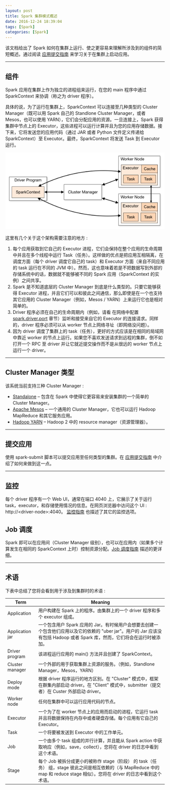```yaml
---
layout: post
title: Spark 集群模式概述
date: 2016-12-24 18:39:04
tags: [Spark]
categories: [Spark]
---
```



该文档给出了 Spark 如何在集群上运行、使之更容易来理解所涉及到的组件的简短概述。通过阅读 [应用提交指南](/2016/12/24/spark-submitting-applications/ "/2016/12/24/spark-submitting-applications/") 来学习关于在集群上启动应用。

<!-- more -->

***

## 组件

Spark 应用在集群上作为独立的进程组来运行，在您的 main 程序中通过 SparkContext 来协调（称之为 driver 程序）。

具体的说，为了运行在集群上，SparkContext 可以连接至几种类型的 Cluster Manager（既可以用 Spark 自己的 Standlone Cluster Manager，或者 Mesos，也可以使用 YARN），它们会分配应用的资源。一旦连接上，Spark 获得集群中节点上的 Executor，这些进程可以运行计算并且为您的应用存储数据。接下来，它将发送您的应用代码（通过 JAR 或者 Python 文件定义传递给 SparkContext）至 Executor。最终，SparkContext 将发送 Task 到 Executor 运行。

![Spark cluster components](/images/spark/cluster-overview.png "Spark cluster components")

这里有几个关于这个架构需要注意的地方 :

1. 每个应用获取到它自己的 Executor 进程，它们会保持在整个应用的生命周期中并且在多个线程中运行 Task（任务）。这样做的优点是把应用互相隔离，在调度方面（每个 driver 调度它自己的 task）和 Executor 方面（来自不同应用的 task 运行在不同的 JVM 中）。然而，这也意味着若是不把数据写到外部的存储系统中的话，数据就不能够被不同的 Spark 应用（SparkContext 的实例）之间共享。
2. Spark 是不知道底层的 Cluster Manager 到底是什么类型的。只要它能够获得 Executor 进程，并且它们可以和彼此之间通信，那么即使是在一个也支持其它应用的 Cluster Manager（例如，Mesos / YARN）上来运行它也是相对简单的。
3. Driver 程序必须在自己的生命周期内（例如，请看 在网络中配置 [spark.driver.port](/2016/12/24/spark-configuration/#networking "/2016/12/24/spark-configuration/#networking") 章节）监听和接受来自它的 Executor 的连接请求。同样的，driver 程序必须可以从 worker 节点上网络寻址（即网络没问题）。
4. 因为 driver 调度了集群上的 task（任务），更好的方式应该是在相同的局域网中靠近 worker 的节点上运行。如果您不喜欢发送请求到远程的集群，倒不如打开一个 RPC 至 driver 并让它就近提交操作而不是从很远的 worker 节点上运行一个 driver。

***

## Cluster Manager 类型

该系统当前支持三种 Cluster Manager :

- [Standalone](/2016/12/24/spark-standalone/ "/2016/12/24/spark-standalone/") – 包含在 Spark 中使得它更容易来安装集群的一个简单的 Cluster Manager。
- [Apache Mesos](/2016/12/24/spark-running-on-mesos/ "/2016/12/24/spark-running-on-mesos/") – 一个通用的 Cluster Manager，它也可以运行 Hadoop MapReduce 和其它服务应用。
- [Hadoop YARN](/2016/12/24/spark-running-on-yarn/ "/2016/12/24/spark-running-on-yarn/") – Hadoop 2 中的 resource manager（资源管理器）。

***

## 提交应用

使用 spark-submit 脚本可以提交应用至任何类型的集群。在 [应用提交指南](/2016/12/24/spark-submitting-applications/ "/2016/12/24/spark-submitting-applications/") 中介绍了如何来做到这一点。

***

## 监控

每个 driver 程序有一个 Web UI，通常在端口 4040 上，它展示了关于运行 task，executor，和存储使用情况的信息。在网页浏览器中访问这个 UI : http://\<driver-node\>:4040。 [监控指南](/2016/12/24/spark-monitoring/ "/2016/12/24/spark-monitoring/") 也描述了其它的监控选项。

## Job 调度

Spark 即可以在应用间（Cluster Manager 级别），也可以在应用内（如果多个计算发生在相同的 SparkContext 上时）控制资源分配。[Job 调度指南](/2016/12/24/spark-job-scheduling/ "/2016/12/24/spark-job-scheduling/") 描述的更详细。

***

## 术语

下表中总结了您将会看到用于涉及到集群时的术语 :

| Term | Meaning |
| ------------- | ------------- |
| Application | 用户构建在 Spark 上的程序。由集群上的一个 driver 程序和多个 executor 组成。 |
| Application jar | 一个包含用户 Spark 应用的 Jar。有时候用户会想要去创建一个包含他们应用以及它的依赖的 "uber jar"。用户的 Jar 应该没有包括 Hadoop 或者 Spark 库，然而，它们将会在运行时被添加。 |
| Driver program  | 该进程运行应用的 main() 方法并且创建了 SparkContext。 |
| Cluster manager | 一个外部的用于获取集群上资源的服务。（例如，Standlone Manager，Mesos，YARN） |
| Deploy mode | 根据 driver 程序运行的地方区别。在 "Cluster" 模式中，框架在群集内部启动 driver。在 "Client" 模式中，submitter（提交者）在 Custer 外部启动 driver。 |
| Worker node | 任何在集群中可以运行应用代码的节点。 |
| Executor | 一个为了在 worker 节点上的应用而启动的进程，它运行 task 并且将数据保持在内存中或者硬盘存储。每个应用有它自己的 Executor。 |
| Task | 一个将要被发送到 Executor 中的工作单元。 |
| Job | 一个由多个 task 组成的并行计算，并且能从 Spark action 中获取响应（例如，save，collect），您将在 driver 的日志中看到这个术语。 |
| Stage | 每个 Job 被拆分成更小的被称作 stage（阶段） 的 task（任务） 组，stage 彼此之间是相互依赖的（与 MapReduce 中的 map 和 reduce stage 相似）。您将在 driver 的日志中看到这个术语。 |
